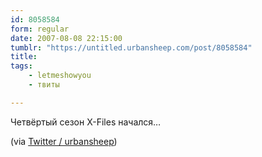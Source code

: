 ```yaml
---
id: 8058584
form: regular
date: 2007-08-08 22:15:00
tumblr: "https://untitled.urbansheep.com/post/8058584"
title:
tags:
    - letmeshowyou
    - твиты

---
```


<p>Четвёртый сезон X-Files начался&hellip;</p>

<p>(via <a href="http://twitter.com/urbansheep/statuses/194583492">Twitter / urbansheep</a>)</p>

